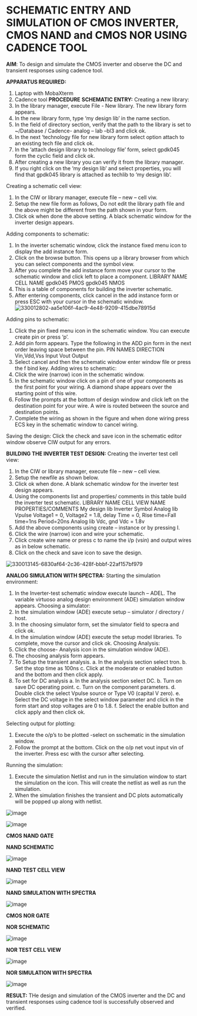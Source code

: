 # SCHEMATIC ENTRY AND SIMULATION OF CMOS INVERTER, CMOS NAND and CMOS NOR USING CADENCE TOOL

**AIM**:
To design and simulate the CMOS inverter and observe the DC and transient responses using cadence tool.

**APPARATUS REQUIRED:**
 
1.	Laptop with MobaXterm
2.	Cadence tool
**PROCEDURE**
**SCHEMATIC ENTRY:**
Creating a new library:
1.	In the library manager, execute File - New library. The new library form appears.
2.	In the new library form, type ‘my design lib’ in the name section.
3.	In the field of directory section, verify that the path to the library is set to ~/Database / Cadence- analog – lab –bl3 and click ok.
4.	In the next ‘technology file for new library form select option attach to an existing tech file and click ok.
5.	In the ‘attach design library to technology file’ form, select gpdk045 form the cyclic field and click ok.
6.	After creating a new library you can verify it from the library manager.
7.	If you right click on the ‘my design lib’ and select properties, you will find that gpdk045 library is attached as techlib to ‘my design lib’.

Creating a schematic cell view:
1.	In the CIW or library manager, execute file – new – cell viw.
2.	Setup the new file form as follows, Do not edit the library path file and the above might be different from the path shown in your form.
3.	Click ok when done the above setting. A black schematic window for the inverter design appears.

Adding components to schematic:
1.	In the inverter schematic window, click the instance fixed menu icon to display the add instance form.
2.	Click on the browse button. This opens up a library browser from which you can select components and the symbol view.
3.	After you complete the add instance form move your cursor to the schematic window and click left to place a component.
LIBRARY NAME	CELL NAME
gpdk045  	PMOS
gpdk045	    	NMOS
4.	This is a table of components for building the inverter schematic.
5.	After entering components, click cancel in the add instance form or press ESC with your cursor in the schematic window.
   ![330012802-aa5e106f-4ac9-4e48-9209-415dbe78915d](https://github.com/santhoshoff/VLSI-LAB-EXP-6/assets/143347356/6aa89361-9aef-4282-99a8-8239d1e4b701)
  	
Adding pins to schematic:
1.	Click the pin fixed menu icon in the schematic window. You can execute create pin or press ‘p’.
2.	Add pin form appears. Type the following in the ADD pin form in the next order leaving space between the pin.
PIN NAMES	DIRECTION
Vin,Vdd,Vss	Input
Vout	Output
3.	Select cancel and then the schematic window enter window file or press the f bind key.
Adding wires to schematic:
1.	Click the wire (narrow) icon in the schematic window.
2.	In the schematic window click on a pin of one of your components as the first point for your wiring. A diamond shape appears over the starting point of this wire.
3.	Follow the prompts at the bottom of design window and click left on the destination point for your wire. A wire is routed between the source and destination points.
4.	Complete the wiring as shown in the figure and when done wiring press ECS key in the schematic window to cancel wiring.

Saving the design:
	Click the check and save icon in the schematic editor window observe CIW output for any errors.

**BUILDING THE INVERTER TEST DESIGN:**
Creating the inverter test cell view:
1.	In the CIW or library manager, execute file – new – cell view.
2.	Setup the newfile as shown below.
3.	Click ok when done. A blank schematic window for the inverter test design appears.
4.	Using the components list and properties/ comments in this table build the inverter test schematic.
LIBRARY NAME	CELL VIEW NAME	PROPERTIES/COMMENTS
My design lib	Inverter	Symbol
Analog lib	Vpulse	Voltage1 = 0, Voltage2 = 1.8, delay Time = 0,
Rise time=Fall time=1ns
Period=20ns
Analog lib	Vdc, gnd	Vdc = 1.8v
5.	Add the above components using create – instance or by pressing I.
6.	Click the wire (narrow) icon and wire your schematic.
7.	Click create wire name or press c to name the i/p (vsin) and output wires as in below schematic.
8.	Click on the check and save icon to save the design.

 
![330013145-6830af64-2c36-428f-bbbf-22af157bf979](https://github.com/santhoshoff/VLSI-LAB-EXP-6/assets/143347356/297be0c6-81e3-4c85-ac21-c72ffab16997)

**ANALOG SIMULATION WITH SPECTRA:**
Starting the simulation environment:
1.	In the Inverter-test schematic window execute launch – ADEL. The variable virtuoso analog design environment (ADE) simulation window appears.
Choosing a simulator:
1.	In the simulation window (ADE) execute setup – simulator / directory / host.
2.	In the choosing simulator form, set the simulator field to specra and click ok.
3.	In the simulation window (ADE) execute the setup model libraries.
To complete, move the cursor and click ok.
Choosing Analysis:
1.	Click the choose- Analysis icon in the simulation window (ADE).
2.	The choosing analysis form appears.
3.	To Setup the transient analysis.
a.	In the analysis section select tron.
b.	Set the stop time as 100ns
c.	Click at the moderate or enabled button and the bottom and then click apply.
4.	To set for DC analysis
a.	In the analysis section select DC.
b.	Turn on save DC operating point.
c.	Turn on the component parameters.
d.	Double click the select Vpulse source or Type V0 (capital V zero).
e.	Select the DC voltage in the select window parameter and click in the form start and stop voltages are 0 to 1.8.
f.	Select the enable button and click apply and then click ok.

Selecting output for plotting:
1.	Execute the o/p’s to be plotted  -select on sschematic in the simulation window.
2.	Follow the prompt at the bottom. Click on the o/p net vout input vin of the inverter. Press esc with the cursor after selecting.

Running the simulation:
1.	Execute the simulation Netlist and run in the simulation window to start the simulation on the icon. This will create the netlist as well as run the simulation.
2.	When the simulation finishes the transient and DC plots automatically will be popped up along with netlist.
 
![image](https://github.com/santhoshoff/VLSI-LAB-EXP-6/assets/143347356/fa511d88-1a9b-4541-8811-736b4f2a1fea)

![image](https://github.com/santhoshoff/VLSI-LAB-EXP-6/assets/143347356/c62b1566-365d-445f-95b6-70200f425d0c)




**CMOS NAND GATE**

**NAND SCHEMATIC**

![image](https://github.com/harikaran814/VLSI-LAB-EXP-6/assets/164861651/dedc9bb1-df1b-4f97-be08-61b8e6fa811a)
 
**NAND TEST CELL VIEW**

![image](https://github.com/harikaran814/VLSI-LAB-EXP-6/assets/164861651/dda019cf-fceb-4ed2-989f-49c2a778daf2)
 
**NAND SIMULATION WITH SPECTRA**
 
![image](https://github.com/harikaran814/VLSI-LAB-EXP-6/assets/164861651/f12a0360-1b7a-4b0d-875a-8e62f59eb953)



**CMOS NOR GATE**

**NOR SCHEMATIC**

 ![image](https://github.com/harikaran814/VLSI-LAB-EXP-6/assets/164861651/ab974519-6098-4a26-abb8-38c0dba99a6d)

**NOR TEST CELL VIEW**

![image](https://github.com/harikaran814/VLSI-LAB-EXP-6/assets/164861651/2db988b3-f7a2-40b9-b6b1-8b00626e6289)

**NOR SIMULATION WITH SPECTRA**

 ![image](https://github.com/harikaran814/VLSI-LAB-EXP-6/assets/164861651/c599d528-5f2d-4867-9e7d-6d40ffed9ec9)


 **RESULT:**
    THe design and simulation of the CMOS inverter and the DC and transient responses using cadence tool is successfully observed and verified.

